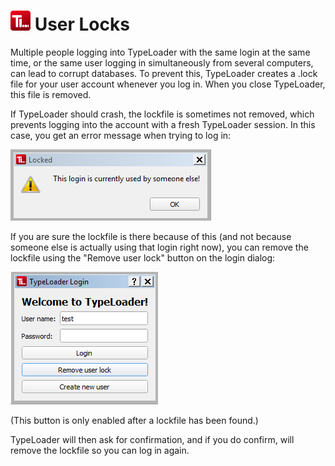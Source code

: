 # ![Icon](images/TypeLoader_32.png) User Locks

Multiple people logging into TypeLoader with the same login at the same time, or the same user logging in simultaneously from several computers, can lead to corrupt databases. To prevent this, TypeLoader creates a .lock file for your user account whenever you log in. When you close TypeLoader, this file is removed.

If TypeLoader should crash, the lockfile is sometimes not removed, which prevents logging into the account with a fresh TypeLoader session. In this case, you get an error message when trying to log in:

![locked](images/lock.png) 

If you are sure the lockfile is there because of this (and not because someone else is actually using that login right now), you can remove the lockfile using the "Remove user lock" button on the login dialog:

![locked](images/lock2.png)

(This button is only enabled after a lockfile has been found.)

TypeLoader will then ask for confirmation, and if you do confirm, will remove the lockfile so you can log in again.